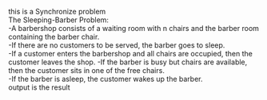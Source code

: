 this is a Synchronize problem  
The Sleeping-Barber Problem:  
  -A barbershop consists of a waiting room with n chairs and the barber room containing the barber chair.  
  -If there are no customers to be served, the barber goes to sleep.  
  -If a customer enters the barbershop and all chairs are occupied, then the customer leaves the shop. 
  -If the barber is busy but chairs are available, then the customer sits in one of the free chairs.  
  -If the barber is asleep, the customer wakes up the barber.  
output is the result
